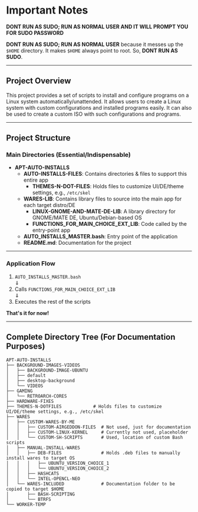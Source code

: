 # Important Notes

**DONT RUN AS SUDO; RUN AS NORMAL USER AND IT WILL PROMPT YOU FOR SUDO PASSWORD**

**DONT RUN AS SUDO; RUN AS NORMAL USER** because it messes up the `$HOME` directory. It makes `$HOME` always point to root. So, **DONT RUN AS SUDO**.

---

## Project Overview

This project provides a set of scripts to install and configure programs on a Linux system automatically/unattended. It allows users to create a Linux system with custom configurations and installed programs easily. It can also be used to create a custom ISO with such configurations and programs.

---

## Project Structure

### Main Directories (Essential/Indispensable)

- **APT-AUTO-INSTALLS**
  - **AUTO-INSTALLS-FILES**: Contains directories & files to support this entire app
    - **THEMES-N-DOT-FILES**: Holds files to customize UI/DE/theme settings, e.g., `/etc/skel`
  - **WARES-LIB**: Contains library files to source into the main app for each target distro/DE
    - **LINUX-GNOME-AND-MATE-DE-LIB**: A library directory for GNOME/MATE DE, Ubuntu/Debian-based OS
    - **FUNCTIONS_FOR_MAIN_CHOICE_EXT_LIB**: Code called by the entry-point app
  - **AUTO_INSTALLS_MASTER.bash**: Entry point of the application
  - **README.md**: Documentation for the project

---

### Application Flow

1. `AUTO_INSTALLS_MASTER.bash`  
   ⇓  
2. Calls `FUNCTIONS_FOR_MAIN_CHOICE_EXT_LIB`  
   ⇓  
3. Executes the rest of the scripts

**That's it for now!**

---

## Complete Directory Tree (For Documentation Purposes)

```plaintext
APT-AUTO-INSTALLS
├── BACKGROUND-IMAGES-VIDEOS
│   ├── BACKGROUND-IMAGE-UBUNTU
│   ├── default
│   ├── desktop-background
│   └── VIDEOS
├── GAMING
│   └── RETROARCH-CORES
├── HARDWARE-FIXES
├── THEMES-N-DOTFILES            # Holds files to customize UI/DE/theme settings, e.g., /etc/skel
├── WARES
│   ├── CUSTOM-WARES-BY-ME
│   │   ├── CUSTOM-AIRGEDDON-FILES  # Not used, just for documentation
│   │   ├── CUSTOM-LINUX-KERNEL     # Currently not used, placeholder
│   │   └── CUSTOM-SH-SCRIPTS       # Used, location of custom Bash scripts
│   ├── MANUAL-INSTALL-WARES
│   │   ├── DEB-FILES               # Holds .deb files to manually install wares to target OS
│   │   │   ├── UBUNTU_VERSION_CHOICE_1
│   │   │   └── UBUNTU_VERSION_CHOICE_2
│   │   ├── HASHCATS
│   │   └── INTEL-OPENCL-NEO
│   └── WARES-INCLUDED              # Documentation folder to be copied to target $HOME
│       ├── BASH-SCRIPTING
│       └── BTRFS
└── WORKER-TEMP

